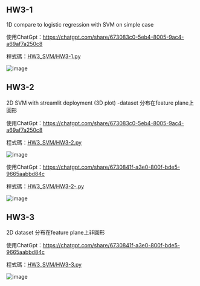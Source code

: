 ## HW3-1
1D compare to  logistic regression with SVM on simple case

使用ChatGpt：https://chatgpt.com/share/673083c0-5eb4-8005-9ac4-a69af7a250c8

程式碼：[HW3_SVM/HW3-1.py](https://github.com/sdf789/ITAD/blob/main/HW3_SVM/HW3-1.py)

![image](https://github.com/user-attachments/assets/0caec821-dea9-4adb-aff1-258f61543f55)

## HW3-2
2D SVM with streamlit deployment (3D plot) -dataset 分布在feature plane上圓形

使用ChatGpt：https://chatgpt.com/share/673083c0-5eb4-8005-9ac4-a69af7a250c8

程式碼：[HW3_SVM/HW3-2.py](https://github.com/sdf789/ITAD/blob/main/HW3_SVM/HW3-2.py)

![image](https://github.com/user-attachments/assets/09fb7abb-8847-46b2-9561-ab65f1e05301)

使用ChatGpt：https://chatgpt.com/share/6730841f-a3e0-800f-bde5-9665aabbd84c

程式碼：[HW3_SVM/HW3-2-.py](https://github.com/sdf789/ITAD/blob/main/HW3_SVM/HW3-2-.py)

![image](https://github.com/user-attachments/assets/c44054bc-7569-4e83-8a41-c9e3909f1380)

## HW3-3
2D dataset 分布在feature plane上非圓形

使用ChatGpt：https://chatgpt.com/share/6730841f-a3e0-800f-bde5-9665aabbd84c

程式碼：[HW3_SVM/HW3-3.py](https://github.com/sdf789/ITAD/blob/main/HW3_SVM/HW3-3.py)

![image](https://github.com/user-attachments/assets/c59fa005-aabd-4dea-a340-706266cbadd6)



